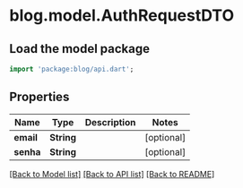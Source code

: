 # blog.model.AuthRequestDTO

## Load the model package
```dart
import 'package:blog/api.dart';
```

## Properties
Name | Type | Description | Notes
------------ | ------------- | ------------- | -------------
**email** | **String** |  | [optional] 
**senha** | **String** |  | [optional] 

[[Back to Model list]](../README.md#documentation-for-models) [[Back to API list]](../README.md#documentation-for-api-endpoints) [[Back to README]](../README.md)


